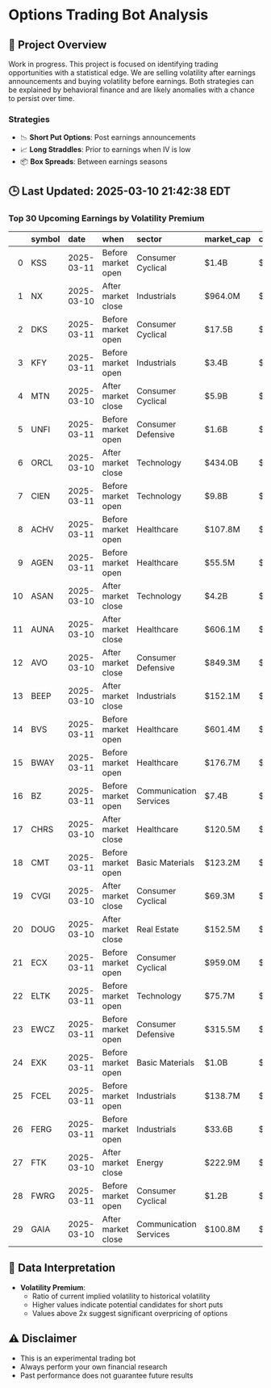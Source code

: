 # Options Trading Bot Analysis

## 🚀 Project Overview
Work in progress. This project is focused on identifying trading opportunities with a statistical edge.
We are selling volatility after earnings announcements and buying volatility before earnings.
Both strategies can be explained by behavioral finance and are likely anomalies with a chance to persist over time.

### Strategies
- 📉 **Short Put Options**: Post earnings announcements
- 📈 **Long Straddles**: Prior to earnings when IV is low
- 📦 **Box Spreads**: Between earnings seasons

## 🕒 Last Updated: 2025-03-10 21:42:38 EDT

### Top 30 Upcoming Earnings by Volatility Premium

|    | symbol   | date       | when               | sector                 | market_cap   | close   | hv_current   | iv_current   | vol_premium   |
|---:|:---------|:-----------|:-------------------|:-----------------------|:-------------|:--------|:-------------|:-------------|:--------------|
|  0 | KSS      | 2025-03-11 | Before market open | Consumer Cyclical      | $1.4B        | $12.21  | 39.22%       | 93.05%       | 2.37x         |
|  1 | NX       | 2025-03-10 | After market close | Industrials            | $964.0M      | $20.22  | 46.07%       | 89.59%       | 1.94x         |
|  2 | DKS      | 2025-03-11 | Before market open | Consumer Cyclical      | $17.5B       | $214.26 | 31.05%       | 55.90%       | 1.80x         |
|  3 | KFY      | 2025-03-11 | Before market open | Industrials            | $3.4B        | $65.78  | 19.59%       | 33.57%       | 1.71x         |
|  4 | MTN      | 2025-03-10 | After market close | Consumer Cyclical      | $5.9B        | $157.51 | 26.24%       | 43.32%       | 1.65x         |
|  5 | UNFI     | 2025-03-11 | Before market open | Consumer Defensive     | $1.6B        | $26.91  | 49.42%       | 80.06%       | 1.62x         |
|  6 | ORCL     | 2025-03-10 | After market close | Technology             | $434.0B      | $155.16 | 60.53%       | 54.89%       | 0.91x         |
|  7 | CIEN     | 2025-03-11 | Before market open | Technology             | $9.8B        | $68.93  | 85.31%       | 73.46%       | 0.86x         |
|  8 | ACHV     | 2025-03-11 | Before market open | Healthcare             | $107.8M      | $3.14   | nan%         | nan%         | nanx          |
|  9 | AGEN     | 2025-03-11 | Before market open | Healthcare             | $55.5M       | $2.35   | nan%         | nan%         | nanx          |
| 10 | ASAN     | 2025-03-10 | After market close | Technology             | $4.2B        | $18.25  | nan%         | nan%         | nanx          |
| 11 | AUNA     | 2025-03-10 | After market close | Healthcare             | $606.1M      | $8.20   | nan%         | nan%         | nanx          |
| 12 | AVO      | 2025-03-10 | After market close | Consumer Defensive     | $849.3M      | $11.96  | nan%         | nan%         | nanx          |
| 13 | BEEP     | 2025-03-10 | After market close | Industrials            | $152.1M      | $3.58   | nan%         | nan%         | nanx          |
| 14 | BVS      | 2025-03-11 | Before market open | Healthcare             | $601.4M      | $9.20   | nan%         | nan%         | nanx          |
| 15 | BWAY     | 2025-03-11 | Before market open | Healthcare             | $176.7M      | $9.41   | nan%         | nan%         | nanx          |
| 16 | BZ       | 2025-03-11 | Before market open | Communication Services | $7.4B        | $17.86  | nan%         | nan%         | nanx          |
| 17 | CHRS     | 2025-03-10 | After market close | Healthcare             | $120.5M      | $1.04   | nan%         | nan%         | nanx          |
| 18 | CMT      | 2025-03-11 | Before market open | Basic Materials        | $123.2M      | $13.76  | nan%         | nan%         | nanx          |
| 19 | CVGI     | 2025-03-10 | After market close | Consumer Cyclical      | $69.3M       | $2.03   | nan%         | nan%         | nanx          |
| 20 | DOUG     | 2025-03-10 | After market close | Real Estate            | $152.5M      | $1.71   | nan%         | nan%         | nanx          |
| 21 | ECX      | 2025-03-11 | Before market open | Consumer Cyclical      | $959.0M      | $2.80   | nan%         | nan%         | nanx          |
| 22 | ELTK     | 2025-03-11 | Before market open | Technology             | $75.7M       | $11.20  | nan%         | nan%         | nanx          |
| 23 | EWCZ     | 2025-03-11 | Before market open | Consumer Defensive     | $315.5M      | $5.55   | nan%         | nan%         | nanx          |
| 24 | EXK      | 2025-03-11 | Before market open | Basic Materials        | $1.0B        | $3.98   | nan%         | nan%         | nanx          |
| 25 | FCEL     | 2025-03-11 | Before market open | Industrials            | $138.7M      | $6.59   | nan%         | nan%         | nanx          |
| 26 | FERG     | 2025-03-11 | Before market open | Industrials            | $33.6B       | $168.19 | nan%         | nan%         | nanx          |
| 27 | FTK      | 2025-03-10 | After market close | Energy                 | $222.9M      | $7.48   | nan%         | nan%         | nanx          |
| 28 | FWRG     | 2025-03-11 | Before market open | Consumer Cyclical      | $1.2B        | $19.00  | nan%         | nan%         | nanx          |
| 29 | GAIA     | 2025-03-10 | After market close | Communication Services | $100.8M      | $4.10   | nan%         | nan%         | nanx          |

## 📝 Data Interpretation

- **Volatility Premium**: 
  - Ratio of current implied volatility to historical volatility
  - Higher values indicate potential candidates for short puts
  - Values above 2x suggest significant overpricing of options

## ⚠️ Disclaimer
- This is an experimental trading bot
- Always perform your own financial research
- Past performance does not guarantee future results
